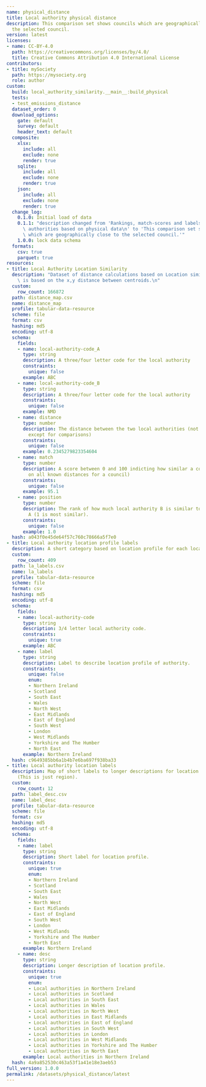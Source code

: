 ```yaml
---
name: physical_distance
title: Local authority physical distance
description: This comparison set shows councils which are geographically close to
  the selected council.
version: latest
licenses:
- name: CC-BY-4.0
  path: https://creativecommons.org/licenses/by/4.0/
  title: Creative Commons Attribution 4.0 International License
contributors:
- title: mySociety
  path: https://mysociety.org
  role: author
custom:
  build: local_authority_similarity.__main__:build_physical
  tests:
  - test_emissions_distance
  dataset_order: 0
  download_options:
    gate: default
    survey: default
    header_text: default
  composite:
    xlsx:
      include: all
      exclude: none
      render: true
    sqlite:
      include: all
      exclude: none
      render: true
    json:
      include: all
      exclude: none
      render: true
  change_log:
    0.1.0: Initial load of data
    0.1.1: "description changed from 'Rankings, match-scores and labels for local\
      \ authorities based on physical data\n' to 'This comparison set shows councils\
      \ which are geographically close to the selected council.'"
    1.0.0: lock data schema
  formats:
    csv: true
    parquet: true
resources:
- title: Local Authority Location Similarity
  description: "Dataset of distance calculations based on Location similarity\nThis\
    \ is based on the x,y distance between centroids.\n"
  custom:
    row_count: 166872
  path: distance_map.csv
  name: distance_map
  profile: tabular-data-resource
  scheme: file
  format: csv
  hashing: md5
  encoding: utf-8
  schema:
    fields:
    - name: local-authority-code_A
      type: string
      description: A three/four letter code for the local authority
      constraints:
        unique: false
      example: ABC
    - name: local-authority-code_B
      type: string
      description: A three/four letter code for the local authority
      constraints:
        unique: false
      example: NMD
    - name: distance
      type: number
      description: The distance between the two local authorities (not meaningful
        except for comparisons)
      constraints:
        unique: false
      example: 0.2345279823354604
    - name: match
      type: number
      description: A score between 0 and 100 indicting how similar a council is (based
        on all known distances for a council)
      constraints:
        unique: false
      example: 95.1
    - name: position
      type: number
      description: The rank of how much local authority B is similar to local authority
        A (1 is most similar).
      constraints:
        unique: false
      example: 1.0
  hash: a043f0e45de64f57c760c78666a5f7e0
- title: Local authority location profile labels
  description: A short category based on location profile for each local authority
  custom:
    row_count: 409
  path: la_labels.csv
  name: la_labels
  profile: tabular-data-resource
  scheme: file
  format: csv
  hashing: md5
  encoding: utf-8
  schema:
    fields:
    - name: local-authority-code
      type: string
      description: 3/4 letter local authority code.
      constraints:
        unique: true
      example: ABC
    - name: label
      type: string
      description: Label to describe location profile of authority.
      constraints:
        unique: false
        enum:
        - Northern Ireland
        - Scotland
        - South East
        - Wales
        - North West
        - East Midlands
        - East of England
        - South West
        - London
        - West Midlands
        - Yorkshire and The Humber
        - North East
      example: Northern Ireland
  hash: c9649385bb6a1b4b7e6ba697f938ba33
- title: Local authority location labels
  description: Map of short labels to longer descriptions for location categories
    (This is just region).
  custom:
    row_count: 12
  path: label_desc.csv
  name: label_desc
  profile: tabular-data-resource
  scheme: file
  format: csv
  hashing: md5
  encoding: utf-8
  schema:
    fields:
    - name: label
      type: string
      description: Short label for location profile.
      constraints:
        unique: true
        enum:
        - Northern Ireland
        - Scotland
        - South East
        - Wales
        - North West
        - East Midlands
        - East of England
        - South West
        - London
        - West Midlands
        - Yorkshire and The Humber
        - North East
      example: Northern Ireland
    - name: desc
      type: string
      description: Longer description of location profile.
      constraints:
        unique: true
        enum:
        - Local authorities in Northern Ireland
        - Local authorities in Scotland
        - Local authorities in South East
        - Local authorities in Wales
        - Local authorities in North West
        - Local authorities in East Midlands
        - Local authorities in East of England
        - Local authorities in South West
        - Local authorities in London
        - Local authorities in West Midlands
        - Local authorities in Yorkshire and The Humber
        - Local authorities in North East
      example: Local authorities in Northern Ireland
  hash: 4a9a852530c463a53f1a41e18e3aeb53
full_version: 1.0.0
permalink: /datasets/physical_distance/latest
---
```

